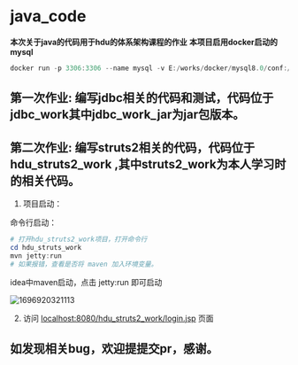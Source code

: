 # java_code

**本次关于java的代码用于hdu的体系架构课程的作业**
**本项目启用docker启动的mysql**

```powershell
docker run -p 3306:3306 --name mysql -v E:/works/docker/mysql8.0/conf:/etc/mysql/conf.d -v E:/works/docker/mysql8.0/logs:/var/log/mysql -v E:/works/docker/mysql8.0/data:/var/lib/mysql -e MYSQL_ROOT_PASSWORD=123456 -d mysql:latest --default-authentication-plugin=mysql_native_password
```

## **第一次作业:** 编写jdbc相关的代码和测试，代码位于**jdbc_work**其中**jdbc_work_jar**为jar包版本。







## **第二次作业:** 编写struts2相关的代码，代码位于 **hdu_struts2_work** ,其中**struts2_work**为本人学习时的相关代码。

1. 项目启动：

命令行启动：

~~~powershell
# 打开hdu_struts2_work项目，打开命令行
cd hdu_struts_work
mvn jetty:run
# 如果报错，查看是否将 maven 加入环境变量。
~~~

idea中maven启动，点击 jetty:run 即可启动 

![1696920321113](D:\code\java_code\README.assets\1696920321113.png)

2. 访问 [localhost:8080/hdu_struts2_work/login.jsp]() 页面



## 如发现相关bug，欢迎提提交pr，感谢。